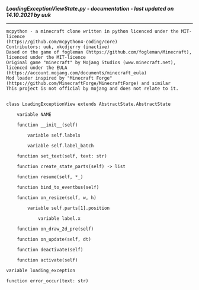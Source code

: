 ***LoadingExceptionViewState.py - documentation - last updated on 14.10.2021 by uuk***
___

    mcpython - a minecraft clone written in python licenced under the MIT-licence 
    (https://github.com/mcpython4-coding/core)
    Contributors: uuk, xkcdjerry (inactive)
    Based on the game of fogleman (https://github.com/fogleman/Minecraft), licenced under the MIT-licence
    Original game "minecraft" by Mojang Studios (www.minecraft.net), licenced under the EULA
    (https://account.mojang.com/documents/minecraft_eula)
    Mod loader inspired by "Minecraft Forge" (https://github.com/MinecraftForge/MinecraftForge) and similar
    This project is not official by mojang and does not relate to it.


    class LoadingExceptionView extends AbstractState.AbstractState

        variable NAME

        function __init__(self)

            variable self.labels

            variable self.label_batch

        function set_text(self, text: str)

        function create_state_parts(self) -> list

        function resume(self, *_)

        function bind_to_eventbus(self)

        function on_resize(self, w, h)

            variable self.parts[1].position

                variable label.x

        function on_draw_2d_pre(self)

        function on_update(self, dt)

        function deactivate(self)

        function activate(self)

    variable loading_exception

    function error_occur(text: str)